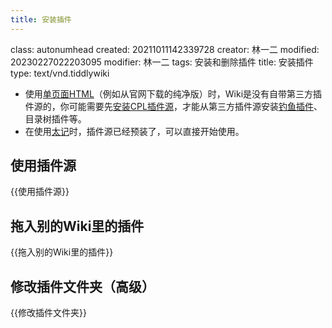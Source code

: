 ```yaml
---
title: 安装插件
---
```


class: autonumhead
created: 20211011142339728
creator: 林一二
modified: 20230227022203095
modifier: 林一二
tags: 安装和删除插件
title: 安装插件
type: text/vnd.tiddlywiki

* 使用[单页面HTML](#%E5%8D%95%E9%A1%B5%E9%9D%A2HTML)（例如从官网下载的纯净版）时，Wiki是没有自带第三方插件源的，你可能需要先[安装CPL插件源](#%E5%AE%89%E8%A3%85CPL%E6%8F%92%E4%BB%B6%E6%BA%90)，才能从第三方插件源安装[钓鱼插件](#%E9%92%93%E9%B1%BC%E6%8F%92%E4%BB%B6)、目录树插件等。
* 在使用[太记](TidGi太记)时，插件源已经预装了，可以直接开始使用。

## 使用插件源

{{使用插件源}}

## 拖入别的Wiki里的插件

{{拖入别的Wiki里的插件}}

## 修改插件文件夹（高级）

{{修改插件文件夹}}